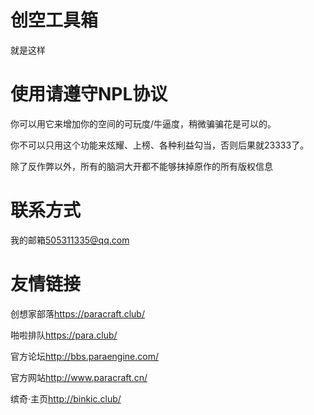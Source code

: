 创空工具箱
=======
就是这样

使用请遵守NPL协议
=======
你可以用它来增加你的空间的可玩度/牛逼度，稍微骗骗花是可以的。

你不可以只用这个功能来炫耀、上榜、各种利益勾当，否则后果就23333了。

除了反作弊以外，所有的脑洞大开都不能够抹掉原作的所有版权信息

联系方式
=======
我的邮箱<505311335@qq.com>

友情链接
=======
创想家部落<https://paracraft.club/>

啪啦排队<https://para.club/>

官方论坛<http://bbs.paraengine.com/>

官方网站<http://www.paracraft.cn/>

缤奇·主页<http://binkic.club/>
